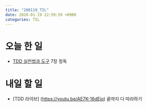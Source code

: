 ```yaml
---
title: "200119_TIL"
date: 2020-01-19 22:59:59 +0900
categories: TIL
---
```

# 오늘 한 일
* [TDD 실천법과 도구](https://repo.yona.io/files/3951) 7장 정독

# 내일 할 일
* [TDD 라이브] (https://youtu.be/AE7K-16dEjo) 끝까지 다 따라하기
